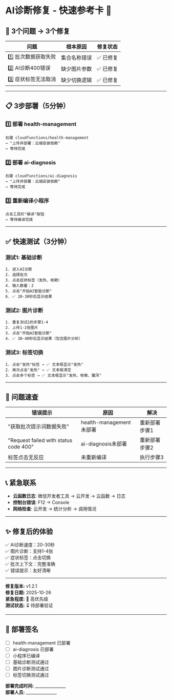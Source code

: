 # AI诊断修复 - 快速参考卡 🚀

## 🎯 3个问题 → 3个修复

| 问题 | 根本原因 | 修复状态 |
|-----|---------|---------|
| 1️⃣ 批次数据获取失败 | 集合名称错误 | ✅ 已修复 |
| 2️⃣ AI诊断400错误 | 缺少图片参数 | ✅ 已修复 |
| 3️⃣ 症状标签无法取消 | 缺少切换逻辑 | ✅ 已修复 |

---

## 📋 3步部署（5分钟）

### 1️⃣ 部署 health-management
```
右键 cloudfunctions/health-management 
→ "上传并部署：云端安装依赖"
→ 等待完成
```

### 2️⃣ 部署 ai-diagnosis
```
右键 cloudfunctions/ai-diagnosis
→ "上传并部署：云端安装依赖"
→ 等待完成
```

### 3️⃣ 重新编译小程序
```
点击工具栏"编译"按钮
→ 等待编译完成
```

---

## ✅ 快速测试（3分钟）

### 测试1: 基础诊断
```
1. 进入AI诊断
2. 选择批次
3. 点击症状标签（发热、咳嗽）
4. 输入数量：2
5. 点击"开始AI智能诊断"
6. ✅ 20-30秒后显示结果
```

### 测试2: 图片诊断
```
1. 重复测试1的步骤1-4
2. 上传1-2张图片
3. 点击"开始AI智能诊断"
4. ✅ 30-40秒后显示结果（包含图片分析）
```

### 测试3: 标签切换
```
1. 点击"发热"标签 → ✅ 文本框显示"发热"
2. 再次点击"发热" → ✅ 文本框清空
3. 点击多个标签 → ✅ 文本框显示"发热、咳嗽、腹泻"
```

---

## 🐛 问题速查

| 错误提示 | 原因 | 解决 |
|---------|-----|------|
| "获取批次提示词数据失败" | health-management未部署 | 重新部署步骤1 |
| "Request failed with status code 400" | ai-diagnosis未部署 | 重新部署步骤2 |
| 标签点击无反应 | 未重新编译 | 执行步骤3 |

---

## 📞 紧急联系

- **云函数日志**: 微信开发者工具 → 云开发 → 云函数 → 日志
- **控制台错误**: F12 → Console
- **网络检查**: 云开发 → 统计分析 → 调用情况

---

## ✨ 修复后的体验

✅ AI诊断速度：20-30秒  
✅ 图片诊断：支持1-4张  
✅ 症状标签：点击切换  
✅ 批次上下文：完整准确  
✅ 错误提示：友好清晰  

---

**修复版本:** v1.2.1  
**修复日期:** 2025-10-26  
**紧急程度:** 🔴 高优先级  
**测试状态:** ⏳ 待部署验证

---

## 🎉 部署签名

- [ ] health-management 已部署
- [ ] ai-diagnosis 已部署  
- [ ] 小程序已编译
- [ ] 基础诊断测试通过
- [ ] 图片诊断测试通过
- [ ] 标签切换测试通过

**部署完成时间:** _______________  
**部署人员:** _______________

